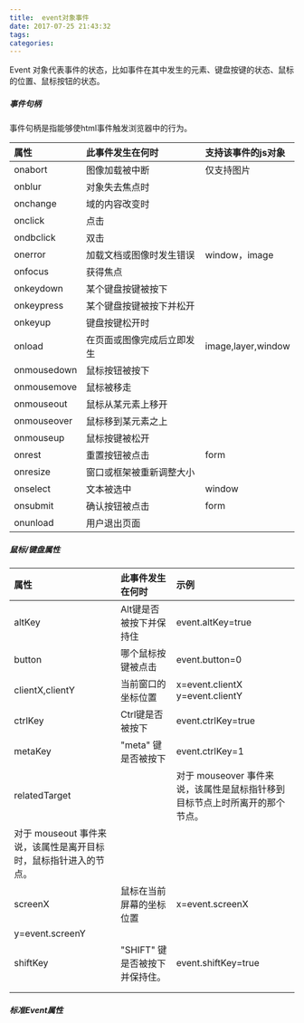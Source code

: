 ```yaml
---
title:  event对象事件
date: 2017-07-25 21:43:32
tags:
categories:
---
```


Event 对象代表事件的状态，比如事件在其中发生的元素、键盘按键的状态、鼠标的位置、鼠标按钮的状态。

<!-- more -->

##### 事件句柄

事件句柄是指能够使html事件触发浏览器中的行为。

| 属性 | 此事件发生在何时 | 支持该事件的js对象 |
| :--- | :---- | :---- |
| onabort | 图像加载被中断 | 仅支持图片 |
| onblur    | 对象失去焦点时 |      |
| onchange    | 域的内容改变时 |  |
| onclick |	点击 | |
| ondbclick |   双击    |      |
| onerror | 加载文档或图像时发生错误 | window，image |
| onfocus | 获得焦点 |  |
| onkeydown | 某个键盘按键被按下 |  |
| onkeypress | 某个键盘按键被按下并松开 |  |
| onkeyup | 键盘按键松开时 |  |
| onload | 在页面或图像完成后立即发生 | image,layer,window |
| onmousedown | 鼠标按钮被按下 |  |
| onmousemove | 鼠标被移走 |  |
| onmouseout | 鼠标从某元素上移开 |  |
| onmouseover | 鼠标移到某元素之上 |  |
| onmouseup | 鼠标按键被松开 |  |
| onrest | 重置按钮被点击 | form |
| onresize | 窗口或框架被重新调整大小 |  |
| onselect | 文本被选中 | window |
| onsubmit | 确认按钮被点击 | form |
| onunload | 用户退出页面 |   |


##### 鼠标/键盘属性

| 属性 | 此事件发生在何时 | 示例 |
| :--- | :---- | :---- |
| altKey | Alt键是否被按下并保持住 | event.altKey=true|false|1|0 |
| button | 哪个鼠标按键被点击 | event.button=0|1|2 |
| clientX,clientY | 当前窗口的坐标位置 | x=event.clientX y=event.clientY |
| ctrlKey | Ctrl键是否被按下 | event.ctrlKey=true|false|1|0 |
| metaKey | "meta" 键是否被按下 | event.ctrlKey=1|0 |
| relatedTarget |  | 对于 mouseover 事件来说，该属性是鼠标指针移到目标节点上时所离开的那个节点。
对于 mouseout 事件来说，该属性是离开目标时，鼠标指针进入的节点。 |
| screenX | 鼠标在当前屏幕的坐标位置 | x=event.screenX
  y=event.screenY |
| shiftKey | "SHIFT" 键是否被按下并保持住。 | event.shiftKey=true|false|1|0 |
|  |  |  |
|  |  |  |

##### 标准Event属性





